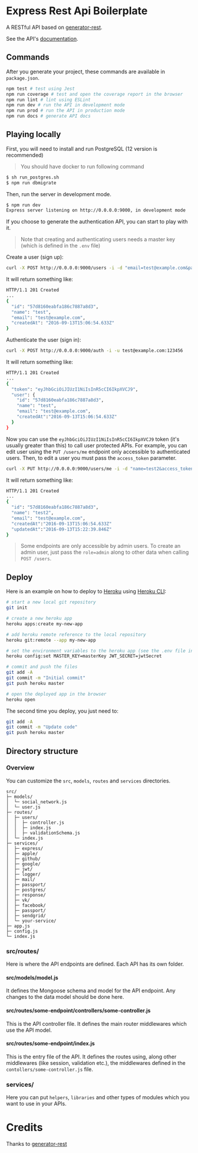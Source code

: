 # Express Rest Api Boilerplate

A RESTful API based on [generator-rest](https://github.com/diegohaz/generator-rest).

See the API's [documentation](DOCS.md).

## Commands

After you generate your project, these commands are available in `package.json`.

```bash
npm test # test using Jest
npm run coverage # test and open the coverage report in the browser
npm run lint # lint using ESLint
npm run dev # run the API in development mode
npm run prod # run the API in production mode
npm run docs # generate API docs
```

## Playing locally

First, you will need to install and run PostgreSQL (12 version is recommended)
> You should have docker to run following command
```bash
$ sh run_postgres.sh
$ npm run dbmigrate
```

Then, run the server in development mode.

```bash
$ npm run dev
Express server listening on http://0.0.0.0:9000, in development mode
```

If you choose to generate the authentication API, you can start to play with it.
> Note that creating and authenticating users needs a master key (which is defined in the `.env` file)

Create a user (sign up):
```bash
curl -X POST http://0.0.0.0:9000/users -i -d "email=test@example.com&password=123456&access_token=MASTER_KEY_HERE"
```

It will return something like:
```bash
HTTP/1.1 201 Created
...
{
  "id": "57d8160eabfa186c7887a8d3",
  "name": "test",
  "email": "test@example.com",
  "createdAt": "2016-09-13T15:06:54.633Z"
}
```

Authenticate the user (sign in):
```bash
curl -X POST http://0.0.0.0:9000/auth -i -u test@example.com:123456
```

It will return something like:
```bash
HTTP/1.1 201 Created
...
{
  "token": "eyJhbGciOiJIUzI1NiIsInR5cCI6IkpXVCJ9",
  "user": {
    "id": "57d8160eabfa186c7887a8d3",
    "name": "test",
    "email": "test@example.com",
    "createdAt":"2016-09-13T15:06:54.633Z"
  }
}
```

Now you can use the `eyJhbGciOiJIUzI1NiIsInR5cCI6IkpXVCJ9` token (it's usually greater than this) to call user protected APIs. For example, you can edit user using the `PUT /users/me` endpoint only accessible to authenticated users. Then, to edit a user you must pass the `access_token` parameter.
```bash
curl -X PUT http://0.0.0.0:9000/users/me -i -d "name=test2&access_token=eyJhbGciOiJIUzI1NiIsInR5cCI6IkpXVCJ9"
```

It will return something like:
```bash
HTTP/1.1 201 Created
...
{
  "id": "57d8160eabfa186c7887a8d3",
  "name": "test2",
  "email": "test@example.com",
  "createdAt":"2016-09-13T15:06:54.633Z"
  "updatedAt":"2016-09-13T15:22:39.846Z"
}
```

> Some endpoints are only accessible by admin users. To create an admin user, just pass the `role=admin` along to other data when calling `POST /users`.

## Deploy

Here is an example on how to deploy to [Heroku](https://heroku.com) using [Heroku CLI](https://devcenter.heroku.com/articles/heroku-command-line):
```bash
# start a new local git repository
git init

# create a new heroku app
heroku apps:create my-new-app

# add heroku remote reference to the local repository
heroku git:remote --app my-new-app

# set the environment variables to the heroku app (see the .env file in root directory)
heroku config:set MASTER_KEY=masterKey JWT_SECRET=jwtSecret

# commit and push the files
git add -A
git commit -m "Initial commit"
git push heroku master

# open the deployed app in the browser
heroku open
```

The second time you deploy, you just need to:

```bash
git add -A
git commit -m "Update code"
git push heroku master
```

## Directory structure

### Overview

You can customize the `src`, `models`, `routes` and `services` directories.

```
src/
├─ models/
│  └─ social_network.js
│  └─ user.js
├─ routes/
│  ├─ users/
│  │  ├─ controller.js
│  │  ├─ index.js
│  │  ├─ validationSchema.js
│  └─ index.js
├─ services/
│  ├─ express/
│  ├─ apple/
│  ├─ github/
│  ├─ google/
│  ├─ jwt/
│  ├─ logger/
│  ├─ mail/
│  ├─ passport/
│  ├─ postgres/
│  ├─ response/
│  ├─ vk/
│  ├─ facebook/
│  ├─ passport/
│  ├─ sendgrid/
│  └─ your-service/
├─ app.js
├─ config.js
└─ index.js
```

### src/routes/

Here is where the API endpoints are defined. Each API has its own folder.

#### src/models/model.js

It defines the Mongoose schema and model for the API endpoint. Any changes to the data model should be done here.

#### src/routes/some-endpoint/controllers/some-controller.js

This is the API controller file. It defines the main router middlewares which use the API model.

#### src/routes/some-endpoint/index.js

This is the entry file of the API. It defines the routes using, along other middlewares (like session, validation etc.), the middlewares defined in the `contollers/some-controller.js` file.

### services/

Here you can put `helpers`, `libraries` and other types of modules which you want to use in your APIs.

# Credits

Thanks to [generator-rest](https://github.com/diegohaz/rest)
